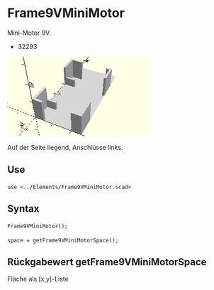 # Frame9VMiniMotor
Mini-Motor 9V.
- 32293

![Frame9VMiniMotor](../../images/Frame9VMiniMotor.png)

Auf der Seite liegend, Anschlüsse links.

## Use
```
use <../Elements/Frame9VMiniMotor.scad>
```

## Syntax
```
Frame9VMiniMotor();

space = getFrame9VMiniMotorSpace();
```

## Rückgabewert getFrame9VMiniMotorSpace
Fläche als \[x,y]-Liste